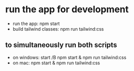 # run the app for development
- run the app: npm start
- build tailwind classes: npm run tailwind:css

## to simultaneously run both scripts
- on windows: start /B npm start & npm run tailwind:css
- on mac: npm start & npm run tailwind:css